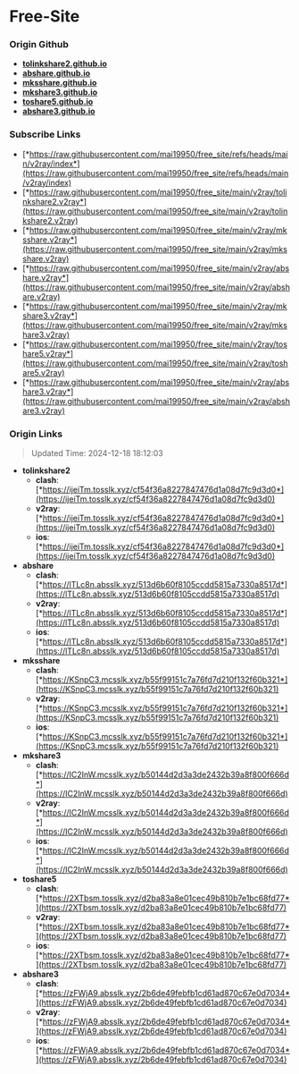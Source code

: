 # Free-Site

### Origin Github

- [**tolinkshare2.github.io**](https://github.com/tolinkshare2/tolinkshare2.github.io)
- [**abshare.github.io**](https://github.com/abshare/abshare.github.io)
- [**mksshare.github.io**](https://github.com/mksshare/mksshare.github.io)
- [**mkshare3.github.io**](https://github.com/mkshare3/mkshare3.github.io)
- [**toshare5.github.io**](https://github.com/toshare5/toshare5.github.io)
- [**abshare3.github.io**](https://github.com/abshare3/abshare3.github.io)

### Subscribe Links

- [*https://raw.githubusercontent.com/mai19950/free_site/refs/heads/main/v2ray/index*](https://raw.githubusercontent.com/mai19950/free_site/refs/heads/main/v2ray/index)
- [*https://raw.githubusercontent.com/mai19950/free_site/main/v2ray/tolinkshare2.v2ray*](https://raw.githubusercontent.com/mai19950/free_site/main/v2ray/tolinkshare2.v2ray)
- [*https://raw.githubusercontent.com/mai19950/free_site/main/v2ray/mksshare.v2ray*](https://raw.githubusercontent.com/mai19950/free_site/main/v2ray/mksshare.v2ray)
- [*https://raw.githubusercontent.com/mai19950/free_site/main/v2ray/abshare.v2ray*](https://raw.githubusercontent.com/mai19950/free_site/main/v2ray/abshare.v2ray)
- [*https://raw.githubusercontent.com/mai19950/free_site/main/v2ray/mkshare3.v2ray*](https://raw.githubusercontent.com/mai19950/free_site/main/v2ray/mkshare3.v2ray)
- [*https://raw.githubusercontent.com/mai19950/free_site/main/v2ray/toshare5.v2ray*](https://raw.githubusercontent.com/mai19950/free_site/main/v2ray/toshare5.v2ray)
- [*https://raw.githubusercontent.com/mai19950/free_site/main/v2ray/abshare3.v2ray*](https://raw.githubusercontent.com/mai19950/free_site/main/v2ray/abshare3.v2ray)

### Origin Links

> Updated Time: 2024-12-18 18:12:03

- **tolinkshare2**
  - **clash**: [*https://ijeiTm.tosslk.xyz/cf54f36a8227847476d1a08d7fc9d3d0*](https://ijeiTm.tosslk.xyz/cf54f36a8227847476d1a08d7fc9d3d0)
  - **v2ray**: [*https://ijeiTm.tosslk.xyz/cf54f36a8227847476d1a08d7fc9d3d0*](https://ijeiTm.tosslk.xyz/cf54f36a8227847476d1a08d7fc9d3d0)
  - **ios**: [*https://ijeiTm.tosslk.xyz/cf54f36a8227847476d1a08d7fc9d3d0*](https://ijeiTm.tosslk.xyz/cf54f36a8227847476d1a08d7fc9d3d0)
- **abshare**
  - **clash**: [*https://lTLc8n.absslk.xyz/513d6b60f8105ccdd5815a7330a8517d*](https://lTLc8n.absslk.xyz/513d6b60f8105ccdd5815a7330a8517d)
  - **v2ray**: [*https://lTLc8n.absslk.xyz/513d6b60f8105ccdd5815a7330a8517d*](https://lTLc8n.absslk.xyz/513d6b60f8105ccdd5815a7330a8517d)
  - **ios**: [*https://lTLc8n.absslk.xyz/513d6b60f8105ccdd5815a7330a8517d*](https://lTLc8n.absslk.xyz/513d6b60f8105ccdd5815a7330a8517d)
- **mksshare**
  - **clash**: [*https://KSnpC3.mcsslk.xyz/b55f99151c7a76fd7d210f132f60b321*](https://KSnpC3.mcsslk.xyz/b55f99151c7a76fd7d210f132f60b321)
  - **v2ray**: [*https://KSnpC3.mcsslk.xyz/b55f99151c7a76fd7d210f132f60b321*](https://KSnpC3.mcsslk.xyz/b55f99151c7a76fd7d210f132f60b321)
  - **ios**: [*https://KSnpC3.mcsslk.xyz/b55f99151c7a76fd7d210f132f60b321*](https://KSnpC3.mcsslk.xyz/b55f99151c7a76fd7d210f132f60b321)
- **mkshare3**
  - **clash**: [*https://IC2InW.mcsslk.xyz/b50144d2d3a3de2432b39a8f800f666d*](https://IC2InW.mcsslk.xyz/b50144d2d3a3de2432b39a8f800f666d)
  - **v2ray**: [*https://IC2InW.mcsslk.xyz/b50144d2d3a3de2432b39a8f800f666d*](https://IC2InW.mcsslk.xyz/b50144d2d3a3de2432b39a8f800f666d)
  - **ios**: [*https://IC2InW.mcsslk.xyz/b50144d2d3a3de2432b39a8f800f666d*](https://IC2InW.mcsslk.xyz/b50144d2d3a3de2432b39a8f800f666d)
- **toshare5**
  - **clash**: [*https://2XTbsm.tosslk.xyz/d2ba83a8e01cec49b810b7e1bc68fd77*](https://2XTbsm.tosslk.xyz/d2ba83a8e01cec49b810b7e1bc68fd77)
  - **v2ray**: [*https://2XTbsm.tosslk.xyz/d2ba83a8e01cec49b810b7e1bc68fd77*](https://2XTbsm.tosslk.xyz/d2ba83a8e01cec49b810b7e1bc68fd77)
  - **ios**: [*https://2XTbsm.tosslk.xyz/d2ba83a8e01cec49b810b7e1bc68fd77*](https://2XTbsm.tosslk.xyz/d2ba83a8e01cec49b810b7e1bc68fd77)
- **abshare3**
  - **clash**: [*https://zFWjA9.absslk.xyz/2b6de49febfb1cd61ad870c67e0d7034*](https://zFWjA9.absslk.xyz/2b6de49febfb1cd61ad870c67e0d7034)
  - **v2ray**: [*https://zFWjA9.absslk.xyz/2b6de49febfb1cd61ad870c67e0d7034*](https://zFWjA9.absslk.xyz/2b6de49febfb1cd61ad870c67e0d7034)
  - **ios**: [*https://zFWjA9.absslk.xyz/2b6de49febfb1cd61ad870c67e0d7034*](https://zFWjA9.absslk.xyz/2b6de49febfb1cd61ad870c67e0d7034)
